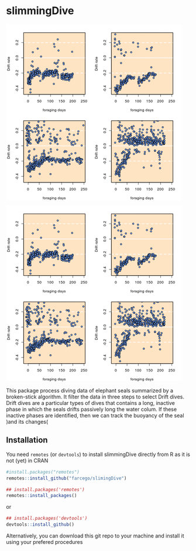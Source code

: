 # slimmingDive


<img src="inst/readme.gif" align="center" />

![example](https://github.com/farcego/slimmingDive/blob/master/inst/readme.gif)


This package process diving data of elephant seals summarized by a
broken-stick algorithm. It filter the data in three steps to select
Drift dives. Drift dives are a particular types of dives that contains
a long, inactive phase in which the seals drifts passively long the
water colum. If these inactive phases are identified, then we can
track the buoyancy of the seal )and its changes(




## Installation


You need `remotes`  (or `devtools`) to install slimmingDive
directly from R as it is not (yet) in CRAN

```R
#install.packages("remotes")
remotes::install_github("farcego/slimingDive")
```
```r
## install.packages('remotes')
remotes::install_packages()
```
or 

```r
## install.packages('devtools')
devtools::install_github()
```

Alternatively, you can download this git repo to your machine and
install it using your prefered procedures
